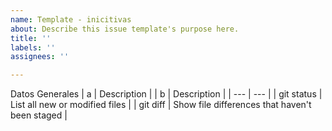 ```yaml
---
name: Template - inicitivas
about: Describe this issue template's purpose here.
title: ''
labels: ''
assignees: ''

---
```


Datos Generales
| a | Description |
| b | Description |
| --- | --- |
| git status | List all new or modified files |
| git diff | Show file differences that haven't been staged |
